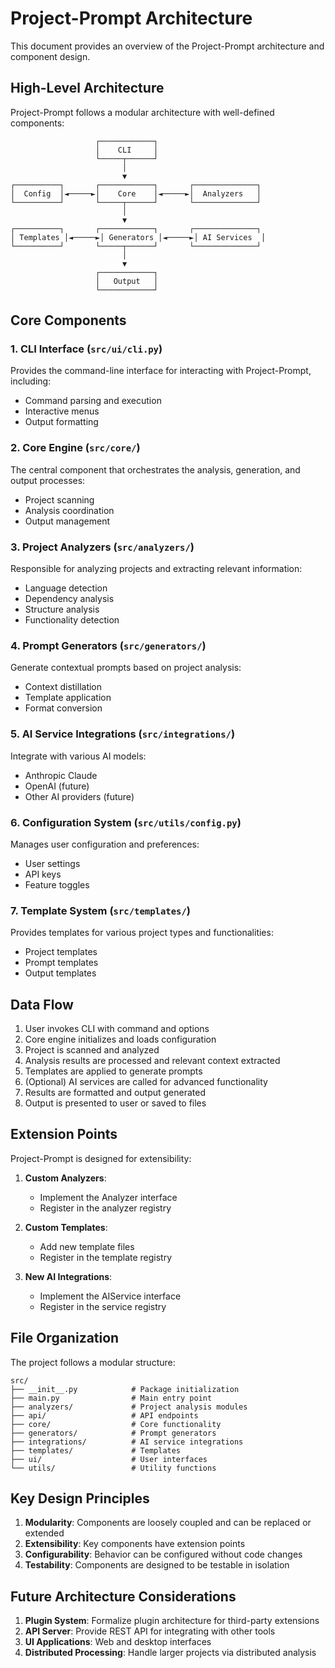 # Project-Prompt Architecture

This document provides an overview of the Project-Prompt architecture and component design.

## High-Level Architecture

Project-Prompt follows a modular architecture with well-defined components:

```
                   ┌────────────┐
                   │    CLI     │
                   └─────┬──────┘
                         │
                         ▼
┌──────────┐       ┌────────────┐       ┌──────────────┐
│  Config  │◄─────►│    Core    │◄─────►│  Analyzers   │
└──────────┘       └─────┬──────┘       └──────────────┘
                         │
                         ▼
┌──────────┐       ┌────────────┐       ┌──────────────┐
│ Templates │◄─────►│ Generators │◄─────►│ AI Services  │
└──────────┘       └─────┬──────┘       └──────────────┘
                         │
                         ▼
                   ┌────────────┐
                   │   Output   │
                   └────────────┘
```

## Core Components

### 1. CLI Interface (`src/ui/cli.py`)

Provides the command-line interface for interacting with Project-Prompt, including:
- Command parsing and execution
- Interactive menus
- Output formatting

### 2. Core Engine (`src/core/`)

The central component that orchestrates the analysis, generation, and output processes:
- Project scanning
- Analysis coordination
- Output management

### 3. Project Analyzers (`src/analyzers/`)

Responsible for analyzing projects and extracting relevant information:
- Language detection
- Dependency analysis
- Structure analysis
- Functionality detection

### 4. Prompt Generators (`src/generators/`)

Generate contextual prompts based on project analysis:
- Context distillation
- Template application
- Format conversion

### 5. AI Service Integrations (`src/integrations/`)

Integrate with various AI models:
- Anthropic Claude
- OpenAI (future)
- Other AI providers (future)

### 6. Configuration System (`src/utils/config.py`)

Manages user configuration and preferences:
- User settings
- API keys
- Feature toggles

### 7. Template System (`src/templates/`)

Provides templates for various project types and functionalities:
- Project templates
- Prompt templates
- Output templates

## Data Flow

1. User invokes CLI with command and options
2. Core engine initializes and loads configuration
3. Project is scanned and analyzed
4. Analysis results are processed and relevant context extracted
5. Templates are applied to generate prompts
6. (Optional) AI services are called for advanced functionality
7. Results are formatted and output generated
8. Output is presented to user or saved to files

## Extension Points

Project-Prompt is designed for extensibility:

1. **Custom Analyzers**:
   - Implement the Analyzer interface
   - Register in the analyzer registry

2. **Custom Templates**:
   - Add new template files
   - Register in the template registry

3. **New AI Integrations**:
   - Implement the AIService interface
   - Register in the service registry

## File Organization

The project follows a modular structure:

```
src/
├── __init__.py            # Package initialization
├── main.py                # Main entry point
├── analyzers/             # Project analysis modules
├── api/                   # API endpoints
├── core/                  # Core functionality
├── generators/            # Prompt generators
├── integrations/          # AI service integrations
├── templates/             # Templates
├── ui/                    # User interfaces
└── utils/                 # Utility functions
```

## Key Design Principles

1. **Modularity**: Components are loosely coupled and can be replaced or extended
2. **Extensibility**: Key components have extension points
3. **Configurability**: Behavior can be configured without code changes
4. **Testability**: Components are designed to be testable in isolation

## Future Architecture Considerations

1. **Plugin System**: Formalize plugin architecture for third-party extensions
2. **API Server**: Provide REST API for integrating with other tools
3. **UI Applications**: Web and desktop interfaces
4. **Distributed Processing**: Handle larger projects via distributed analysis
